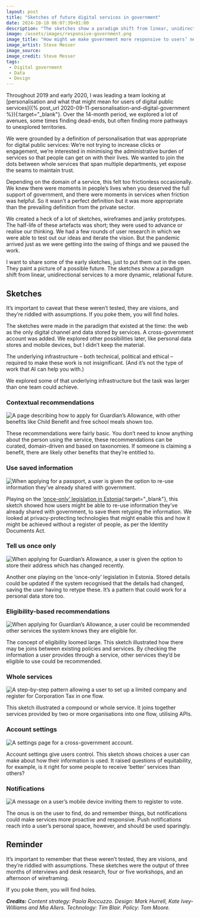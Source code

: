 ```yaml
---
layout: post
title: "Sketches of future digital services in government"
date: 2024-10-10 06:07:39+01:00
description: "The sketches show a paradigm shift from linear, unidirectional services to a more dynamic, relational future."
image: /assets/images/responsive-government.png
image_title: "How might we make government more responsive to users’ needs?"
image_artist: Steve Messer
image_source:
image_credit: Steve Messer
tags:
 - Digital government
 - Data
 - Design
---
```


Throughout 2019 and early 2020, I was leading a team looking at [personalisation and what that might mean for users of digital public services]({% post_url 2020-09-11-personalisation-and-digital-government %}){:target="_blank"}. Over the 14-month period, we explored a lot of avenues, some times finding dead-ends, but often finding more pathways to unexplored territories. 

We were grounded by a definition of personalisation that was appropriate for digital public services: We’re not trying to increase clicks or engagement, we’re interested in minimising the administrative burden of services so that people can get on with their lives. We wanted to join the dots between whole services that span multiple departments, yet expose the seams to maintain trust.

Depending on the domain of a service, this felt too frictionless occasionally. We knew there were moments in people’s lives when you deserved the full support of government, and there were moments in services when friction was helpful. So it wasn’t a perfect definition but it was more appropriate than the prevailing definition from the private sector.

We created a heck of a lot of sketches, wireframes and janky prototypes. The half-life of these artefacts was short; they were used to advance or realise our thinking. We had a few rounds of user research in which we were able to test out our ideas and iterate the vision. But the pandemic arrived just as we were getting into the swing of things and we paused the work.

I want to share some of the early sketches, just to put them out in the open. They paint a picture of a possible future. The sketches show a paradigm shift from linear, unidirectional services to a more dynamic, relational future. 

## Sketches

It’s important to caveat that these weren’t tested, they are visions, and they’re riddled with assumptions. If you poke them, you will find holes.

The sketches were made in the paradigm that existed at the time: the web as the only digital channel and data stored by services. A cross-government account was added. We explored other possibilities later, like personal data stores and mobile devices, but I didn’t keep the material.

The underlying infrastructure – both technical, political and ethical – required to make these work is not insignificant. (And it’s not the type of work that AI can help you with.)

We explored some of that underlying infrastructure but the task was larger than one team could achieve.

### Contextual recommendations

![A page describing how to apply for Guardian’s Allowance, with other benefits like Child Benefit and free school meals shown too.](/assets/images/contextual-recommendations.png)

These recommendations were fairly basic. You don’t need to know anything about the person using the service, these recommendations can be curated, domain-driven and based on taxonomies. If someone is claiming a benefit, there are likely other benefits that they’re entitled to.

### Use saved information

![When applying for a passport, a user is given the option to re-use information they’ve already shared with government.](/assets/images/use-saved-information.png)

Playing on the [‘once-only’ legislation in Estonia](https://www.centreforpublicimpact.org/insights/ever-evolving-e-estonia#:~:text=The%20%E2%80%9Conce%2Donly%E2%80%9D%20principle){:target="_blank"}, this sketch showed how users might be able to re-use information they’ve already shared with government, to save them retyping the information. We looked at privacy-protecting technologies that might enable this and how it might be achieved without a register of people, as per the Identity Documents Act.

### Tell us once only

![When applying for Guardian’s Allowance, a user is given the option to store their address which has changed recently.](/assets/images/tell-us-once.png)

Another one playing on the ‘once-only’ legislation in Estonia. Stored details could be updated if the system recognised that the details had changed, saving the user having to retype these. It’s a pattern that could work for a personal data store too.

### Eligibility-based recommendations

![When applying for Guardian’s Allowance, a user could be recommended other services the system knows they are eligible for.](/assets/images/eligibility-based-recommendations.png)

The concept of eligibility loomed large. This sketch illustrated how there may be joins between existing policies and services. By checking the information a user provides through a service, other services they’d be eligible to use could be recommended. 

### Whole services

![A step-by-step pattern allowing a user to set up a limited company and register for Corporation Tax in one flow.](/assets/images/compound-service.png)

This sketch illustrated a compound or whole service. It joins together services provided by two or more organisations into one flow, utilising APIs. 

### Account settings

![A settings page for a cross-government account.](/assets/images/account-settings.png)

Account settings give users control. This sketch shows choices a user can make about how their information is used. It raised questions of equitability, for example, is it right for some people to receive ‘better’ services than others?

### Notifications

![A message on a user’s mobile device inviting them to register to vote.](/assets/images/notifications.png)

The onus is on the user to find, do and remember things, but notifications could make services more proactive and responsive. Push notifications reach into a user’s personal space, however, and should be used sparingly. 

## Reminder

It’s important to remember that these weren’t tested, they are visions, and they’re riddled with assumptions. These sketches were the output of three months of interviews and desk research, four or five workshops, and an afternoon of wireframing. 

If you poke them, you will find holes.

_**Credits:**_
_Content strategy: Paola Roccuzzo._
_Design: Mark Hurrell, Kate Ivey-Williams and Mia Allers._
_Technology: Tim Blair. Policy: Tom Moore._